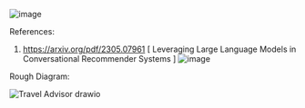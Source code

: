 ![image](https://github.com/tinkvu/ConversationalRecommenderSystemForMaps/assets/101931172/524d3a9f-53e6-495b-97c7-f16bcb8a338c)


References:

1. https://arxiv.org/pdf/2305.07961 [ Leveraging Large Language Models in Conversational Recommender Systems ]
![image](https://github.com/tinkvu/TravelRecommenderUsingLLM/assets/101931172/73804ddb-a0ec-410a-a557-43e0faa90567)



Rough Diagram:

![Travel Advisor drawio](https://github.com/tinkvu/TravelRecommenderUsingLLM/assets/101931172/7a08c6d9-3c0a-4549-8e36-4956fc2581cc)
